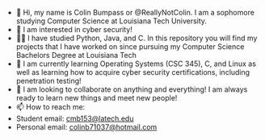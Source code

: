 - 👋 Hi, my name is Colin Bumpass or @ReallyNotColin. I am a sophomore studying Computer Science at Louisiana Tech University.
- 👀 I am interested in cyber security!
- 👨‍🎓 I have studied Python, Java, and C. In this repository you will find my projects that I have worked on since pursuing my Computer Science Bachelors Degree at Louisiana Tech 
- 🌱 I am currently learning Operating Systems (CSC 345), C, and Linux as well as learning how to acquire cyber security certifications, including penetration testing!
- 💞️ I am looking to collaborate on anything and everything! I am always ready to learn new things and meet new people!
- 📫 How to reach me: 
- Student email: cmb153@latech.edu
- Personal email: colinb71037@hotmail.com

<!---
ReallyNotColin/ReallyNotColin is a ✨ special ✨ repository because its `README.md` (this file) appears on your GitHub profile.
You can click the Preview link to take a look at your changes.
--->
